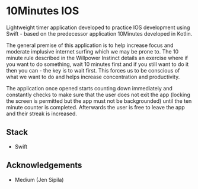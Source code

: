 # 10Minutes IOS

Lightweight timer application developed to practice IOS development using Swift - based on the predecessor application 10Minutes developed in Kotlin. 

The general premise of this application is to help increase focus and moderate implusive internet surfing which we may be prone to. The 10 minute rule described in the Willpower Instinct details an exercise where if you want to do something, wait 10 minutes first and if you still want to do it then you can - the key is to wait first. This forces us to be conscious of what we want to do and helps increase concentration and productivity. 

The application once opened starts counting down immediately and constantly checks to make sure that the user does not exit the app (locking the screen is permitted but the app must not be backgrounded) until the ten minute counter is completed. Afterwards the user is free to leave the app and their streak is increased.  


## Stack 

* Swift

## Acknowledgements

* Medium (Jen Sipila)